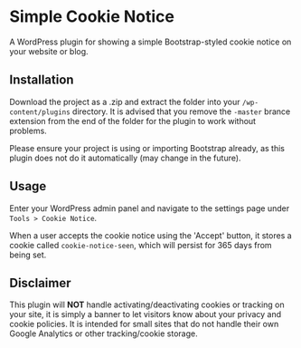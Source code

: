 # Simple Cookie Notice
A WordPress plugin for showing a simple Bootstrap-styled cookie notice on your website or blog.

## Installation
Download the project as a .zip and extract the folder into your `/wp-content/plugins` directory. It is advised that you remove the `-master` brance extension from the end of the folder for the plugin to work without problems.

Please ensure your project is using or importing Bootstrap already, as this plugin does not do it automatically (may change in the future).

## Usage
Enter your WordPress admin panel and navigate to the settings page under `Tools > Cookie Notice`.

When a user accepts the cookie notice using the 'Accept' button, it stores a cookie called `cookie-notice-seen`, which will persist for 365 days from being set.

## Disclaimer
This plugin will **NOT** handle activating/deactivating cookies or tracking on your site, it is simply a banner to let visitors know about your privacy and cookie policies. It is intended for small sites that do not handle their own Google Analytics or other tracking/cookie storage.
